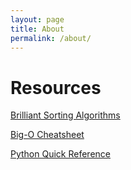 ```yaml
---
layout: page
title: About
permalink: /about/
---
```


# Resources
[Brilliant Sorting Algorithms](https://brilliant.org/wiki/sorting-algorithms/)

[Big-O Cheatsheet](http://bigocheatsheet.com/)

[Python Quick Reference](http://josh-corneille.com/programming-notes/python.html)
